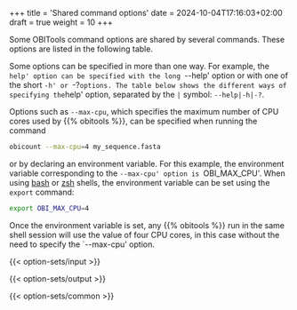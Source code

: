 +++
title = 'Shared command options'
date = 2024-10-04T17:16:03+02:00
draft = true
weight = 10
+++

Some OBITools command options are shared by several commands. These options are listed in the following table.

Some options can be specified in more than one way. For example, the `help' option can be specified with the long `--help' option or with one of the short `-h' or `-?` options. The table below shows the different ways of specifying the `help' option, separated by the `|` symbol: `--help|-h|-?`.

Options such as `--max-cpu`, which specifies the maximum number of CPU cores used by {{% obitools %}}, can be specified when running the command

```sh
obicount --max-cpu=4 my_sequence.fasta
```

or by declaring an environment variable. For this example, the environment variable corresponding to the `--max-cpu' option is `OBI_MAX_CPU'. When using [bash](https://en.wikipedia.org/wiki/Bash_(Unix_shell)) or [zsh](https://en.wikipedia.org/wiki/Z_shell) shells, the environment variable can be set using the `export` command:

```sh
export OBI_MAX_CPU=4
```

Once the environment variable is set, any {{% obitools %}} run in the same shell session will use the value of four CPU cores, in this case without the need to specify the `--max-cpu' option.


{{< option-sets/input >}}

{{< option-sets/output >}}

{{< option-sets/common >}}
